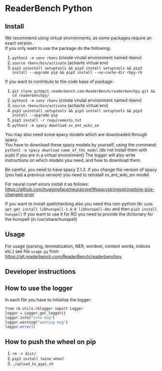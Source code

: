 # ReaderBench Python

## Install
We recommend using virtual environments, as some packages require an exact version.   
If you only want to use the package do the following:

1. `python3 -m venv rbenv` (create virutal environment named rbenv)
2. `source rbenv/bin/activate` (actiavte virtual env)
3. `pip3 uninstall setuptools && pip3 install setuptools && pip3 install --upgrade pip && pip3 install --no-cache-dir rbpy-rb`

If you want to contribute to the code base of package:
1. `git clone git@git.readerbench.com:ReaderBench/readerbenchpy.git && cd readerbenchpy/`
2. `python3 -m venv rbenv` (create virutal environment named rbenv)
3. `source rbenv/bin/activate` (actiavte virtual env)
4. `pip3 uninstall setuptools && pip3 install setuptools && pip3 install --upgrade pip`
5. `pip3 install -r requirements.txt` 
6. `python3 -m spacy download xx_ent_wiki_sm`

You may also need some spacy models which are downloaded through spacy.     
You have to download these spacy models by yourself, using the command:    
`python3 -m spacy download name_of_the_model`   (do not install them with sudo if you are in a virtual environment)
The logger will also write instructions on which models you need, and how to download them.  

Be careful, you need to have spacy 2.1.3. 
If you change the version of spacy (you had a previous version) you need to reinstall xx_ent_wiki_sm model.

For neural coref errors install it as follows: https://github.com/huggingface/neuralcoref#spacystringsstringstore-size-changed-error

If you want to install spellchecking also you need this non-python lib:
`sudo apt-get install libhunspell-1.6-0 libhunspell-dev`
and then `pip3 install hunspell`
If you want to use it for RO you need to provide the dictionary for the hunspell (in /usr/share/hunspell)
## Usage
For usage (parsing, lemmatization, NER, wordnet, content words, indices etc.)  see file `usage.py` from 
https://git.readerbench.com/ReaderBench/readerbenchpy

## Developer instructions

## How to use the logger
In each file you have to initialize the logger:  
```sh
from rb.utils.rblogger import Logger  
logger = Logger.get_logger() 
logger.info("info msg")
logger.warning("warning msg")  
logger.error()
```
## How to push the wheel on pip
1. `rm -r dist/`
2. `pip3 install twine wheel`
3. `./upload_to_pypi.sh`

